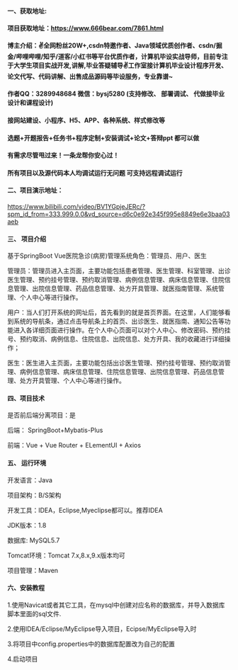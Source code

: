 #### 一、获取地址:

#### 项目获取地址：https://www.666bear.com/7861.html

**博主介绍：✌全网粉丝20W+,csdn特邀作者、Java领域优质创作者、csdn/掘金/哔哩哔哩/知乎/道客/小红书等平台优质作者，计算机毕设实战导师，目前专注于大学生项目实战开发,讲解,毕业答疑辅导✌工作室接计算机毕业设计程序开发、论文代写、代码讲解、出售成品源码等毕设服务，专业靠谱~**

#### 作者QQ：3289948684 微信：bysj5280 (支持修改、 部署调试、 代做接毕业设计和课程设计)

#### 接网站建设、小程序、H5、APP、各种系统、样式修改等

#### 选题+开题报告+任务书+程序定制+安装调试+论文+答辩ppt 都可以做

#### 有需求尽管甩过来！一条龙帮你安心过！

#### 所有项目以及源代码本人均调试运行无问题 可支持远程调试运行


#### 二、项目演示地址：

https://www.bilibili.com/video/BV1YGpjeJERc/?spm_id_from=333.999.0.0&vd_source=d6c0e92e345f995e8849e6e3baa03aeb

#### 三、 项目介绍

基于SpringBoot Vue医院急诊(病房)管理系统角色：管理员、用户、医生

管理员：管理员进入主页面，主要功能包括患者管理、医生管理、科室管理、出诊医生管理、预约挂号管理、预约取消管理、病例信息管理、病床信息管理、住院信息管理、出院信息管理、药品信息管理、处方开具管理、就医指南管理、系统管理、个人中心等进行操作。

用户：当人们打开系统的网址后，首先看到的就是首页界面。在这里，人们能够看到系统的导航条，通过点击导航条上的首页、出诊医生、就医指南、通知公告等功能进入各详细页面进行操作。在个人中心页面可以对个人中心、修改密码、预约挂号、预约取消、病例信息、住院信息、出院信息、处方开具、我的收藏进行详细操作；

医生：医生进入主页面，主要功能包括出诊医生管理、预约挂号管理、预约取消管理、病例信息管理、病床信息管理、住院信息管理、出院信息管理、药品信息管理、处方开具管理、个人中心等进行操作。

#### 四、项目技术

是否前后端分离项目：是

后端： SpringBoot+Mybatis-Plus

前端：Vue + Vue Router + ELementUI + Axios

#### 五、 运行环境

开发语言：Java

项目架构：B/S架构

开发工具：IDEA，Eclipse,Myeclipse都可以。推荐IDEA

JDK版本：1.8

数据库: MySQL5.7

Tomcat环境：Tomcat 7.x,8.x,9.x版本均可

项目管理：Maven



#### 六、安装教程

1.使用Navicat或者其它工具，在mysql中创建对应名称的数据库，并导入数据库脚本里面的sql文件.

2.使用IDEA/Eclipse/MyEclipse导入项目，Ecipse/MyEclipse导入时

3.将项目中config.properties中的数据库配置改为自己的配置

4.启动项目
